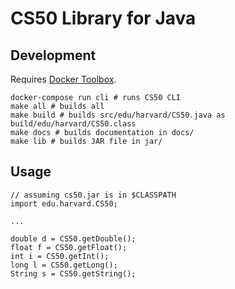 # CS50 Library for Java

## Development

Requires [Docker Toolbox](https://www.docker.com/products/docker-toolbox).

    docker-compose run cli # runs CS50 CLI
    make all # builds all
    make build # builds src/edu/harvard/CS50.java as build/edu/harvard/CS50.class
    make docs # builds documentation in docs/
    make lib # builds JAR file in jar/

## Usage

    // assuming cs50.jar is in $CLASSPATH
    import edu.harvard.CS50;

    ...

    double d = CS50.getDouble();
    float f = CS50.getFloat();
    int i = CS50.getInt();
    long l = CS50.getLong();
    String s = CS50.getString();
